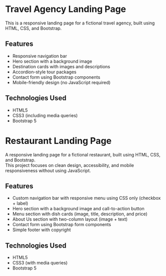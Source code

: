 # Travel Agency Landing Page

This is a responsive landing page for a fictional travel agency, built using HTML, CSS, and Bootstrap.

## Features

- Responsive navigation bar
- Hero section with a background image
- Destination cards with images and descriptions
- Accordion-style tour packages
- Contact form using Bootstrap components
- Mobile-friendly design (no JavaScript required)

## Technologies Used

- HTML5
- CSS3 (including media queries)
- Bootstrap 5


# Restaurant Landing Page

A responsive landing page for a fictional restaurant, built using HTML, CSS, and Bootstrap.  
This project focuses on clean design, accessibility, and mobile responsiveness without using JavaScript.

## Features

- Custom navigation bar with responsive menu using CSS only (checkbox + label)
- Hero section with a background image and call-to-action button
- Menu section with dish cards (image, title, description, and price)
- About Us section with two-column layout (image + text)
- Contact form using Bootstrap form components
- Simple footer with copyright

## Technologies Used

- HTML5
- CSS3 (with media queries)
- Bootstrap 5
